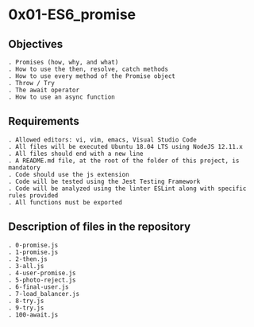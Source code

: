 # 0x01-ES6_promise

## Objectives

    . Promises (how, why, and what)
    . How to use the then, resolve, catch methods
    . How to use every method of the Promise object
    . Throw / Try
    . The await operator
    . How to use an async function

## Requirements

	. Allowed editors: vi, vim, emacs, Visual Studio Code
	. All files will be executed Ubuntu 18.04 LTS using NodeJS 12.11.x
	. All files should end with a new line
	. A README.md file, at the root of the folder of this project, is mandatory
    . Code should use the js extension
    . Code will be tested using the Jest Testing Framework
    . Code will be analyzed using the linter ESLint along with specific rules provided
    . All functions must be exported

## Description of files in the repository

    . 0-promise.js
    . 1-promise.js
    . 2-then.js
    . 3-all.js
    . 4-user-promise.js
    . 5-photo-reject.js
    . 6-final-user.js
    . 7-load_balancer.js
    . 8-try.js
    . 9-try.js
    . 100-await.js
